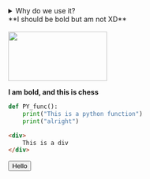<details> 
    <summary> 
      Why do we use it?
    </summary>
It is a long established fact that a reader will be distracted by the readable content of a page when looking at its layout. The point of using Lorem Ipsum is that it has a more-or-less normal distribution of letters, as opposed to using 'Content here, content here', making it look like readable English. Many desktop publishing packages and web page editors now use Lorem Ipsum as their default model text, and a search for 'lorem ipsum' will
</details>

<div>
**I should be bold but am not XD**
</div>

<br>

<img src="https://assets.dicebreaker.com/chess-playing-hand.jpeg/BROK/thumbnail/1600x900/quality/100/chess-playing-hand.jpeg" height="100" width="200">

**I am bold, and this is chess**

```python
def PY_func():
    print("This is a python function")
    print("alright")
```

```html
<div>
    This is a div
</div>
```

<button>Hello</button>